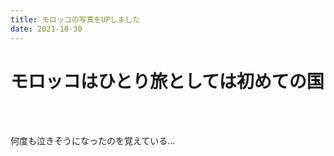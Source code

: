 ```yaml
---
title: モロッコの写真をUPしました
date: 2021-10-30
---
```


# モロッコはひとり旅としては初めての国

<br><br>

何度も泣きそうになったのを覚えている...
